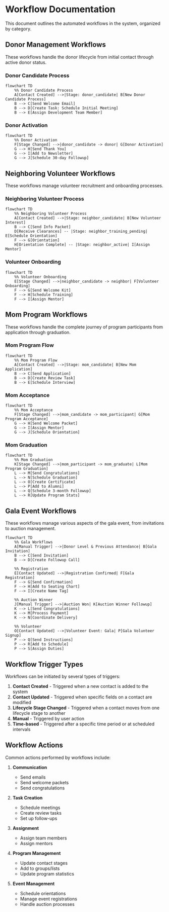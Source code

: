 # Workflow Documentation

This document outlines the automated workflows in the system, organized by category.

## Donor Management Workflows

These workflows handle the donor lifecycle from initial contact through active donor status.

### Donor Candidate Process

```mermaid
flowchart TD
    %% Donor Candidate Process
    A[Contact Created] -->|Stage: donor_candidate| B[New Donor Candidate Process]
    B --> C[Send Welcome Email]
    B --> D[Create Task: Schedule Initial Meeting]
    B --> E[Assign Development Team Member]
```

### Donor Activation

```mermaid
flowchart TD
    %% Donor Activation
    F[Stage Changed] -->|donor_candidate -> donor| G[Donor Activation]
    G --> H[Send Thank You]
    G --> I[Add to Newsletter]
    G --> J[Schedule 30-day Followup]
```

## Neighboring Volunteer Workflows

These workflows manage volunteer recruitment and onboarding processes.

### Neighboring Volunteer Process

```mermaid
flowchart TD
    %% Neighboring Volunteer Process
    A[Contact Created] -->|Stage: neighbor_candidate| B[New Volunteer Interest]
    B --> C[Send Info Packet]
    D[Receive Clearances] -- |Stage: neighbor_training_pending| E[Schedule Orientation]
    F --> G[Orientation]
    H[Orientation Complete] -- |Stage: neighbor_active| I[Assign Mentor]
```

### Volunteer Onboarding

```mermaid
flowchart TD
    %% Volunteer Onboarding
    E[Stage Changed] -->|neighbor_candidate -> neighbor| F[Volunteer Onboarding]
    F --> G[Send Welcome Kit]
    F --> H[Schedule Training]
    F --> I[Assign Mentor]
```

## Mom Program Workflows

These workflows handle the complete journey of program participants from application through graduation.

### Mom Program Flow

```mermaid
flowchart TD
    %% Mom Program Flow
    A[Contact Created] -->|Stage: mom_candidate| B[New Mom Application]
    B --> C[Send Application]
    B --> D[Create Review Task]
    B --> E[Schedule Interview]
```

### Mom Acceptance

```mermaid
flowchart TD
    %% Mom Acceptance
    F[Stage Changed] -->|mom_candidate -> mom_participant| G[Mom Program Acceptance]
    G --> H[Send Welcome Packet]
    G --> I[Assign Mentor]
    G --> J[Schedule Orientation]
```

### Mom Graduation

```mermaid
flowchart TD
    %% Mom Graduation
    K[Stage Changed] -->|mom_participant -> mom_graduate| L[Mom Program Graduation]
    L --> M[Send Congratulations]
    L --> N[Schedule Graduation]
    L --> O[Create Certificate]
    L --> P[Add to Alumni]
    L --> Q[Schedule 3-month Followup]
    L --> R[Update Program Stats]
```

## Gala Event Workflows

These workflows manage various aspects of the gala event, from invitations to auction management.

```mermaid
flowchart TD
    %% Gala Workflows
    A[Manual Trigger] -->|Donor Level & Previous Attendance| B[Gala Invitation]
    B --> C[Send Invitation]
    B --> D[Create Followup Call]
    
    %% Registration
    E[Contact Updated] -->|Registration Confirmed| F[Gala Registration]
    F --> G[Send Confirmation]
    F --> H[Add to Seating Chart]
    F --> I[Create Name Tag]
    
    %% Auction Winner
    J[Manual Trigger] -->|Auction Won| K[Auction Winner Followup]
    K --> L[Send Congratulations]
    K --> M[Process Payment]
    K --> N[Coordinate Delivery]
    
    %% Volunteer
    O[Contact Updated] -->|Volunteer Event: Gala| P[Gala Volunteer Signup]
    P --> Q[Send Instructions]
    P --> R[Add to Schedule]
    P --> S[Assign Duties]
```

## Workflow Trigger Types

Workflows can be initiated by several types of triggers:

1. **Contact Created** - Triggered when a new contact is added to the system
2. **Contact Updated** - Triggered when specific fields on a contact are modified
3. **Lifecycle Stage Changed** - Triggered when a contact moves from one lifecycle stage to another
4. **Manual** - Triggered by user action
5. **Time-based** - Triggered after a specific time period or at scheduled intervals

## Workflow Actions

Common actions performed by workflows include:

1. **Communication**
   - Send emails
   - Send welcome packets
   - Send congratulations
   
2. **Task Creation**
   - Schedule meetings
   - Create review tasks
   - Set up follow-ups
   
3. **Assignment**
   - Assign team members
   - Assign mentors
   
4. **Program Management**
   - Update contact stages
   - Add to groups/lists
   - Update program statistics
   
5. **Event Management**
   - Schedule orientations
   - Manage event registrations
   - Handle auction processes
